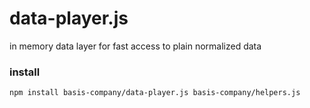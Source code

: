 # data-player.js
in memory data layer for fast access to plain normalized data

### install

```shell
npm install basis-company/data-player.js basis-company/helpers.js
```
